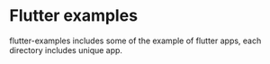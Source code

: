 # Flutter examples
flutter-examples includes some of the example of flutter apps, each directory includes unique app.
